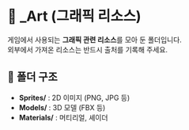 # 🎨 _Art (그래픽 리소스)

게임에서 사용되는 **그래픽 관련 리소스**를 모아 둔 폴더입니다.  
외부에서 가져온 리소스는 반드시 출처를 기록해 주세요.

## 📂 폴더 구조
- **Sprites/** : 2D 이미지 (PNG, JPG 등)
- **Models/** : 3D 모델 (FBX 등)
- **Materials/** : 머티리얼, 셰이더